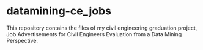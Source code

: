 # datamining-ce_jobs
This repository contains the files of my civil engineering graduation project, Job Advertisements for Civil Engineers Evaluation from a Data Mining Perspective.
